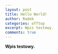 ```yaml
---
layout: post
title: Hello World!
author: Radek
categories: offtop
excerpt: Wpis testowy.
comments: true
---
```


**Wpis testowy.**
